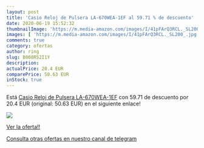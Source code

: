 ```yaml
---
layout: post
title: 'Casio Reloj de Pulsera LA-670WEA-1EF al 59.71 % de descuento'
date: 2020-06-19 15:52:32
thumbnailImage: 'https://m.media-amazon.com/images/I/41pFArQ3RCL._SL200_.jpg'
images: [ 'https://m.media-amazon.com/images/I/41pFArQ3RCL._SL200_.jpg' ]
comments: true
category: ofertas
author: ring
slug: B008R52I1Y
description:
actualPrice: 20.4 EUR
comparePrice: 50.63 EUR
inStock: true
---
```


Está [Casio Reloj de Pulsera LA-670WEA-1EF](https://www.amazon.com/dp/B008R52I1Y/?tag=redken08-20) con 59.71 de descuento por 20.4 EUR (original: 50.63 EUR) en el siguiente enlace!

[![](https://m.media-amazon.com/images/I/41pFArQ3RCL._SL200_.jpg)](https://www.amazon.com/dp/B008R52I1Y/?tag=redken08-20)

[Ver la oferta!!](https://www.amazon.com/dp/B008R52I1Y/?tag=redken08-20)

[Consulta otras ofertas en nuestro canal de telegram](https://t.me/s/ofertas25)
